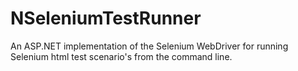 NSeleniumTestRunner
===================

An ASP.NET implementation of the Selenium WebDriver for running Selenium html test scenario's from the command line.
